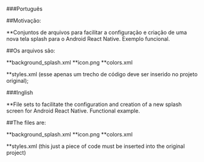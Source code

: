 ###Português

##Motivação:

**Conjuntos de arquivos para facilitar a configuração e criação de uma nova tela splash para o Android React Native. Exemplo funcional.

##Os arquivos são:

**background_splash.xml
**icon.png
**colors.xml

**styles.xml (esse apenas um trecho de código deve ser inserido no projeto original);


###Inglish

**File sets to facilitate the configuration and creation of a new splash screen for Android React Native. Functional example.

##The files are:

**background_splash.xml
**icon.png
**colors.xml

**styles.xml (this just a piece of code must be inserted into the original project)

